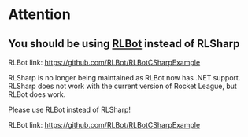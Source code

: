 # Attention

## You should be using [RLBot](https://github.com/RLBot/RLBotCSharpExample) instead of RLSharp

RLBot link: https://github.com/RLBot/RLBotCSharpExample

RLSharp is no longer being maintained as RLBot now has .NET support. RLSharp does not work with the current version of Rocket League, but RLBot does work.

Please use RLBot instead of RLSharp!

RLBot link: https://github.com/RLBot/RLBotCSharpExample
